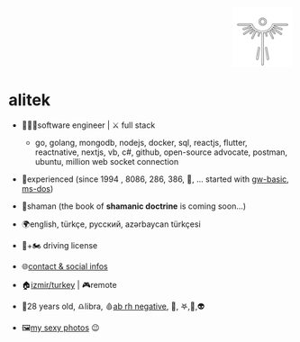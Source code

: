 <p align="right"><img src="./img/faalitek/faalitek-white-with-shadow.png" height="106" alt="alitek" /></p>

# alitek
- 🧑🏻‍💻software engineer |  ⚔️ full stack
	- go, golang, mongodb, nodejs, docker, sql, reactjs, flutter, reactnative, nextjs, vb, c#, github, open-source advocate, postman, ubuntu, million web socket connection

- 🥇experienced (since 1994 , 8086, 286, 386, 💾, ... started with [gw-basic](https://en.wikipedia.org/wiki/GW-BASIC), [ms-dos](https://en.wikipedia.org/wiki/MS-DOS))
- 🪬shaman (the book of **shamanic doctrine** is coming soon...)
- 🌍english, türkçe, русский, azərbaycan türkçesi
- 🚗+🏍️ driving license
- 🌐[contact & social infos](https://linktr.ee/alitek) 
- 🏠[izmir/turkey](https://www.google.com/maps/place/MIA+KORU+TORBALI/@38.1684487,27.3445112,19z/data=!4m6!3m5!1s0x14bbd9c1b27b652b:0xbc506f2cf4e5f6a6!8m2!3d38.168473!4d27.3452743!16s%2Fg%2F11hd6m_kp4?entry=ttu)  | 🎮remote

- 🎂28 years old, ♎libra, 🩸[ab rh negative](https://www.vitalant.org/learn/blood-types/type-ab-blood), 🌈, 𖤐,🗿,👽
- 🖼️[my sexy photos](./img/2030/README.md) 😉

